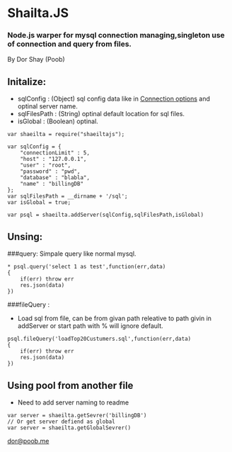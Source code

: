 # Shailta.JS
### Node.js warper for mysql connection managing,singleton use of connection and query from files.
By Dor Shay (Poob)

## Initalize:
* sqlConfig : (Object) sql config data like in [Connection options](https://github.com/mysqljs/mysql#connection-options) and optinal server name.
* sqlFilesPath : (String) optinal default location for sql files.
* isGlobal : (Boolean) optinal.
```
var shaeilta = require("shaeiltajs");

var sqlConfig = {
    "connectionLimit" : 5,
    "host" : "127.0.0.1",
	"user" : "root",
	"password" : "pwd",
	"database" : "blabla",
	"name" : "billingDB"
};
var sqlFilesPath = __dirname + '/sql';
var isGlobal = true;

var psql = shaeilta.addServer(sqlConfig,sqlFilesPath,isGlobal)
```

## Unsing:
###query:
Simpale query like normal mysql.
```
* psql.query('select 1 as test',function(err,data)
{
    if(err) throw err
    res.json(data)
})
```
###fileQuery :
* Load sql from file, can be from givan path releative to path givin in addServer or start path with % will ignore default.
```
psql.fileQuery('loadTop20Custumers.sql',function(err,data)
{
    if(err) throw err
    res.json(data)
})
```

## Using pool from another file
* Need to add server naming to readme
```
var server = shaeilta.getSevrer('billingDB')
// Or get server defiend as global
var server = shaeilta.getGlobalSevrer()
```

dor@poob.me